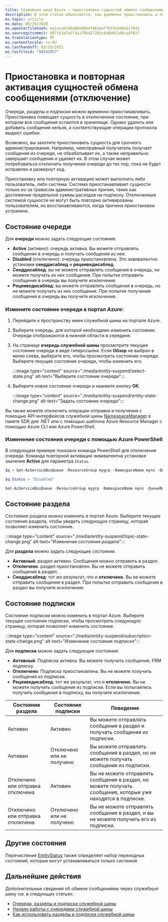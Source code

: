 ```yaml
---
title: Служебная шина Azure — приостановка сущностей обмена сообщениями
description: В этой статье объясняется, как временно приостановить и повторно активировать объекты сообщений служебной шины Azure (очереди, разделы и подписки).
ms.topic: article
ms.date: 09/29/2020
ms.openlocfilehash: ea1acab3d0a86b0064f8b3eef7bfd1496bd17041
ms.sourcegitcommit: 867cb1b7a1f3a1f0b427282c648d411d0ca4f81f
ms.translationtype: MT
ms.contentlocale: ru-RU
ms.lasthandoff: 03/19/2021
ms.locfileid: "94543057"
---
```

# <a name="suspend-and-reactivate-messaging-entities-disable"></a>Приостановка и повторная активация сущностей обмена сообщениями (отключение)

Очереди, разделы и подписки можно временно приостанавливать. Приостановка помещает сущность в отключенное состояние, при котором все сообщения остаются в хранилище. Однако удалить или добавить сообщения нельзя, а соответствующие операции протокола выдают ошибки.

Возможно, вы захотите приостановить сущность для срочного администрирования. Например, неисправный получатель получает сообщения из очереди, не обрабатывает их, а также неправильно завершает сообщения и удаляет их. В этом случае может потребоваться отключить получение очереди до тех пор, пока не будет исправлен и развернут код. 

Приостановку или повторную активацию может выполнить либо пользователь, либо система. Система приостанавливает сущности только из-за грависом административных причин, таких как достижение предельной суммы расходов на подписку. Отключенные системой сущности не могут быть повторно активированы пользователем, но восстанавливаются, когда причина приостановки устранена.

## <a name="queue-status"></a>Состояние очереди 
Для **очереди** можно задать следующие состояния:

-   **Active** (активно): очередь активна. Вы можете отправлять сообщения в очередь и получать сообщения из нее. 
-   **Disabled** (отключено): очередь приостановлена. Это эквивалентно установке **сенддисаблед** и **рецеиведисаблед**. 
-   **Сенддисаблед**: вы не можете отправлять сообщения в очередь, но можете получать из них сообщения. При попытке отправить сообщения в очередь вы получите исключение. 
-   **Рецеиведисаблед**: вы можете отправлять сообщения в очередь, но не можете получать из них сообщения. При попытке получения сообщений в очередь вы получите исключение.


### <a name="change-the-queue-status-in-the-azure-portal"></a>Измените состояние очереди в портал Azure: 

1. Перейдите к пространству имен служебной шины на портале Azure. 
1. Выберите очередь, для которой необходимо изменить состояние. Очереди отображаются в нижней области в середине. 
1. На странице **очередь служебной шины** просмотрите текущее состояние очереди в виде гиперссылки. Если **Обзор** не выбран в меню слева, выберите его, чтобы просмотреть состояние очереди. Выберите текущее состояние очереди, чтобы изменить его. 

    :::image type="content" source="./media/entity-suspend/select-state.png" alt-text="Выберите состояние очереди":::
4. Выберите новое состояние очереди и нажмите кнопку **ОК**. 

    :::image type="content" source="./media/entity-suspend/entity-state-change.png" alt-text="Задать состояние очереди":::
    
Вы также можете отключить операции отправки и получения с помощью API-интерфейсов служебной шины [NamespaceManager](/dotnet/api/microsoft.servicebus.namespacemanager) в пакете SDK для .NET или с помощью шаблона Azure Resource Manager с помощью Azure CLI или Azure PowerShell.

### <a name="change-the-queue-status-using-azure-powershell"></a>Изменение состояния очереди с помощью Azure PowerShell
В следующем примере показана команда PowerShell для отключения очереди. Команда повторной активации эквивалентна установке значения **Active** для параметра `Status`.

```powershell
$q = Get-AzServiceBusQueue -ResourceGroup mygrp -NamespaceName myns -QueueName myqueue

$q.Status = "Disabled"

Set-AzServiceBusQueue -ResourceGroup mygrp -NamespaceName myns -QueueName myqueue -QueueObj $q
```

## <a name="topic-status"></a>Состояние раздела
Состояние раздела можно изменить в портал Azure. Выберите текущее состояние раздела, чтобы увидеть следующую страницу, которая позволяет изменить состояние. 

:::image type="content" source="./media/entity-suspend/topic-state-change.png" alt-text="Изменение состояния раздела":::

Для **раздела** можно задать следующие состояния.
- **Активный**: раздел активен. Сообщения можно отправить в раздел. 
- **Отключено**. раздел приостановлен. Вы не можете отправить сообщения в раздел. 
- **Сенддисаблед**: тот же результат, что и **отключено**. Вы не можете отправить сообщения в раздел. При попытке отправить сообщения в раздел вы получите исключение. 

## <a name="subscription-status"></a>Состояние подписки
Состояние подписки можно изменить в портал Azure. Выберите текущее состояние подписки, чтобы просмотреть следующую страницу, которая позволяет изменить состояние. 

:::image type="content" source="./media/entity-suspend/subscription-state-change.png" alt-text="Изменение состояния подписки":::

Для **подписки** можно задать следующие состояния:
- **Активный**: Подписка активна. Вы можете получить сообщения, FRM подписку.
- **Отключено**: Подписка приостановлена. Вы не можете получить сообщения из подписки. 
- **Рецеиведисаблед**: тот же результат, что и **отключено**. Вы не можете получить сообщения из подписки. Если вы попытаетесь получить сообщения в подписку, вы получите исключение.

| Состояние раздела | Состояние подписки | Поведение | 
| ------------ | ------------------- | -------- | 
| Активен | Активен | Вы можете отправлять сообщения в раздел и получать сообщения из подписки. | 
| Активен | Отключено или не получено | Вы можете отправлять сообщения в раздел, но не можете получать сообщения из подписки. | 
| Отключено или отправка отключена | Активен | Вы не можете отправлять сообщения в раздел, но можете получать сообщения, которые уже находятся в подписке. | 
| Отключено или отправка отключена | Отключено или не получено | Вы не можете отправлять сообщения в раздел, и вы не можете получить его из подписки. | 

## <a name="other-statuses"></a>Другие состояния
Перечисление [EntityStatus](/dotnet/api/microsoft.servicebus.messaging.entitystatus) также определяет набор переходных состояний, которые могут устанавливаться только системой. 


## <a name="next-steps"></a>Дальнейшие действия

Дополнительные сведения об обмене сообщениями через служебную шину см. в следующих статьях:

* [Очереди, разделы и подписки служебной шины](service-bus-queues-topics-subscriptions.md)
* [Начало работы с очередями служебной шины](service-bus-dotnet-get-started-with-queues.md)
* [Как использовать разделы и подписки служебной шины](service-bus-dotnet-how-to-use-topics-subscriptions.md)

[1]: ./media/entity-suspend/entity-state-change.png

